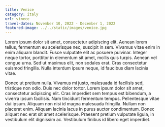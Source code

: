 ```yaml
---
title: Venice
category: italy
url: vinece
travel-dates: November 10, 2022 - December 1, 2022
featured-image: ../../static/images/venice.jpg
---
```


Lorem ipsum dolor sit amet, consectetur adipiscing elit. Aenean lorem tellus, fermentum eu scelerisque nec, suscipit in sem. Vivamus vitae enim in enim aliquam blandit. Fusce vulputate elit ac posuere pulvinar. Integer neque tortor, porttitor in elementum sit amet, mollis quis turpis. Aenean vel congue urna. Sed ut maximus elit, non sodales erat. Cras consectetur euismod fringilla. Nulla interdum ipsum neque, id faucibus diam lacinia vitae.

Donec ut pretium nulla. Vivamus mi justo, malesuada id facilisis sed, tristique non odio. Duis nec dolor tortor. Lorem ipsum dolor sit amet, consectetur adipiscing elit. Cras imperdiet sem tempus est bibendum, a viverra ipsum facilisis. Nam tincidunt fermentum tempus. Pellentesque vitae dui ipsum. Aliquam non nisi id magna malesuada fringilla. Nullam non placerat enim. Aliquam lacinia lacus in purus auctor condimentum. Donec aliquet nec erat sit amet scelerisque. Praesent pretium vulputate ligula, in vestibulum elit dignissim ac. Vestibulum finibus id libero eget imperdiet.